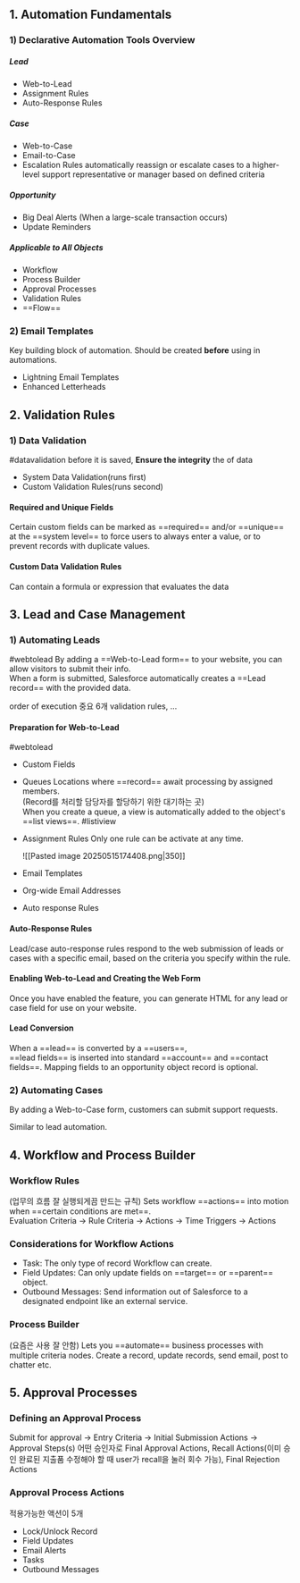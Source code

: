 ## 1. Automation Fundamentals

### 1) Declarative Automation Tools Overview
  
##### Lead
- Web-to-Lead
- Assignment Rules
- Auto-Response Rules

##### Case
- Web-to-Case
- Email-to-Case
- Escalation Rules
  automatically reassign or escalate cases to a higher-level support representative or manager based on defined criteria

##### Opportunity
- Big Deal Alerts (When a large-scale transaction occurs)
- Update Reminders

##### Applicable to All Objects
- Workflow
- Process Builder
- Approval Processes
- Validation Rules
- ==Flow==

### 2) Email Templates
Key building block of automation. Should be created **before** using in automations.  
- Lightning Email Templates
- Enhanced Letterheads


## 2. Validation Rules
### 1) Data Validation
#datavalidation 
before it is saved, **Ensure the integrity** the of data
- System Data Validation(runs first)
- Custom Validation Rules(runs second)
#### Required and Unique Fields
Certain custom fields can be marked as ==required== and/or ==unique== at the ==system level== to force users to always enter a value, or to prevent records with duplicate values.

#### Custom Data Validation Rules
Can contain a formula or expression that evaluates the data

## 3. Lead and Case Management

### 1) Automating **Leads**
#webtolead 
By adding a ==Web-to-Lead form== to your website, you can allow visitors to submit their info.  
When a form is submitted, Salesforce automatically creates a ==Lead record== with the provided data.


order of execution 중요 6개 validation rules, ...
#### Preparation for Web-to-Lead
#webtolead
- Custom Fields
- Queues
  Locations where ==record== await processing by assigned members.  
  (Record를 처리할 담당자를 할당하기 위한 대기하는 곳)  
  When you create a queue, a view is automatically added to the object's ==list views==. #listiview 
- Assignment Rules
  Only one rule can be activate at any time.  
  
  ![[Pasted image 20250515174408.png|350]]
- Email Templates
- Org-wide Email Addresses
- Auto response Rules

#### Auto-Response Rules
Lead/case auto-response rules respond to the web submission of leads or cases with a specific email, based on the criteria you specify within the rule.

#### Enabling Web-to-Lead and Creating the Web Form
Once you have enabled the feature, you can generate HTML for any lead or case field for use on your website.

#### Lead Conversion
When a ==lead== is converted by a ==users==,  
==lead fields== is inserted into standard ==account== and ==contact fields==.
Mapping fields to an opportunity object record is optional.


### 2) Automating **Cases**
By adding a Web-to-Case form, customers can submit support requests.  

Similar to lead automation.

## 4. Workflow and Process Builder

### Workflow Rules
(업무의 흐름 잘 실행되게끔 만드는 규칙)
Sets workflow ==actions== into motion when ==certain conditions are met==.  
Evaluation Criteria -> Rule Criteria -> Actions -> Time Triggers -> Actions
### Considerations for Workflow Actions
- Task: The only type of record Workflow can create.
- Field Updates: Can only update fields on ==target== or ==parent== object.
- Outbound Messages: Send information out of Salesforce to a designated endpoint like an external service.
### Process Builder
(요즘은 사용 잘 안함)
Lets you ==automate== business processes with multiple criteria nodes.
Create a record, update records, send email, post to chatter etc.


## 5. Approval Processes

### Defining an Approval Process
Submit for approval
-> Entry Criteria -> Initial Submission Actions -> Approval Steps(s) 어떤 승인자로
Final Approval Actions, Recall Actions(이미 승인 완료된 지출품 수정해야 할 때 user가 recall을 눌러 회수 가능), Final Rejection Actions

### Approval Process Actions
적용가능한 액션이 5개

- Lock/Unlock Record
- Field Updates
- Email Alerts 
- Tasks
- Outbound Messages